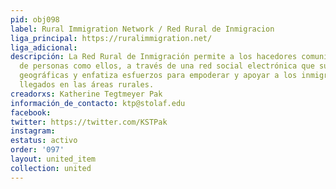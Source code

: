 ```yaml
---
pid: obj098
label: Rural Immigration Network / Red Rural de Inmigracion
liga_principal: https://ruralimmigration.net/
liga_adicional: 
descripción: La Red Rural de Inmigración permite a los hacedores comunitarios aprender
  de personas como ellos, a través de una red social electrónica que supera las distancias
  geográficas y enfatiza esfuerzos para empoderar y apoyar a los inmigrantes recién
  llegados en las áreas rurales.
creadorxs: Katherine Tegtmeyer Pak
información_de_contacto: ktp@stolaf.edu
facebook: 
twitter: https://twitter.com/KSTPak
instagram: 
estatus: activo
order: '097'
layout: united_item
collection: united
---
```

